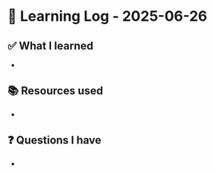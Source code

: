 # 🧠 Learning Log - 2025-06-26

## ✅ What I learned

- 

## 📚 Resources used

- 

## ❓ Questions I have

- 
